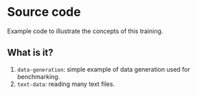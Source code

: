 # Source code

Example code to illustrate the concepts of this training.


## What is it?

1. `data-generation`: simple example of data generation used for benchmarking.
1. `text-data`: reading many text files.
